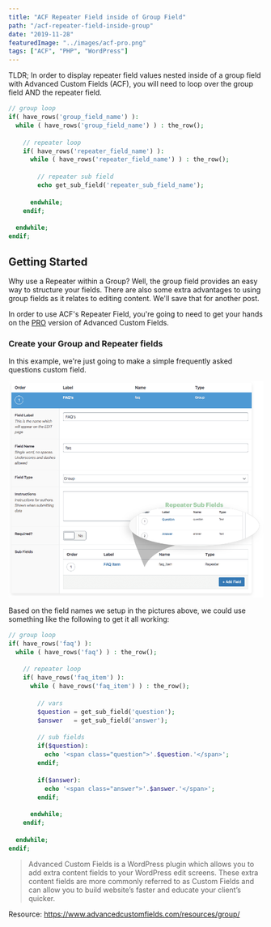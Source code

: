 ```yaml
---
title: "ACF Repeater Field inside of Group Field"
path: "/acf-repeater-field-inside-group"
date: "2019-11-28"
featuredImage: "../images/acf-pro.png"
tags: ["ACF", "PHP", "WordPress"]
---
```


TLDR; In order to display repeater field values nested inside of a group field with Advanced Custom Fields (ACF), you will need to loop over the group field AND the repeater field.

```php
// group loop
if( have_rows('group_field_name') ):
  while ( have_rows('group_field_name') ) : the_row();

    // repeater loop
    if( have_rows('repeater_field_name') ):
      while ( have_rows('repeater_field_name') ) : the_row();

        // repeater sub field
        echo get_sub_field('repeater_sub_field_name');

      endwhile;
    endif;

  endwhile;
endif;
```

## Getting Started

Why use a Repeater within a Group? Well, the group field provides an easy way to structure your fields. There are also some extra advantages to using group fields as it relates to editing content. We'll save that for another post.

In order to use ACF's Repeater Field, you're going to need to get your hands on the [PRO](https://www.advancedcustomfields.com/pro/) version of Advanced Custom Fields.

### Create your Group and Repeater fields

In this example, we're just going to make a simple frequently asked questions custom field.

![ACF Group Field](./2019-11-28/acf-group-repeater-fields.png)

Based on the field names we setup in the pictures above, we could use something like the following to get it all working:

```php
// group loop
if( have_rows('faq') ):
  while ( have_rows('faq') ) : the_row();

    // repeater loop
    if( have_rows('faq_item') ):
      while ( have_rows('faq_item') ) : the_row();

        // vars
        $question = get_sub_field('question');
        $answer   = get_sub_field('answer');

        // sub fields
        if($question):
          echo '<span class="question">'.$question.'</span>';
        endif;

        if($answer):
          echo '<span class="answer">'.$answer.'</span>';
        endif;

      endwhile;
    endif;

  endwhile;
endif;
```

> Advanced Custom Fields is a WordPress plugin which allows you to add extra content fields to your WordPress edit screens. These extra content fields are more commonly referred to as Custom Fields and can allow you to build website’s faster and educate your client’s quicker.

Resource: https://www.advancedcustomfields.com/resources/group/
